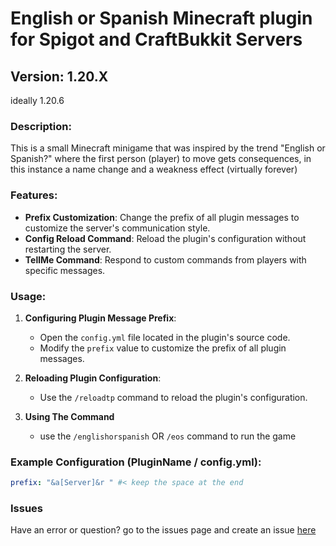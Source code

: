 # English or Spanish Minecraft plugin for Spigot and CraftBukkit Servers

## Version: 1.20.X
ideally 1.20.6

### Description:
This is a small Minecraft minigame that was inspired by the trend "English or Spanish?" where the first person (player) to move gets consequences, in this instance a name change and a weakness effect (virtually forever)

### Features:
- **Prefix Customization**: Change the prefix of all plugin messages to customize the server's communication style.
- **Config Reload Command**: Reload the plugin's configuration without restarting the server.
- **TellMe Command**: Respond to custom commands from players with specific messages.

### Usage:
1. **Configuring Plugin Message Prefix**:
   - Open the `config.yml` file located in the plugin's source code.
   - Modify the `prefix` value to customize the prefix of all plugin messages.

2. **Reloading Plugin Configuration**:
   - Use the `/reloadtp` command to reload the plugin's configuration.
3. **Using The Command**
   - use the `/englishorspanish` OR `/eos` command to run the game 

### Example Configuration (PluginName / config.yml):
```yaml
prefix: "&a[Server]&r " #< keep the space at the end
```
### Issues
Have an error or question? go to the issues page and create an issue [here](https://github.com/IKKNIGHT/EnglishOrSpanish/issues)
